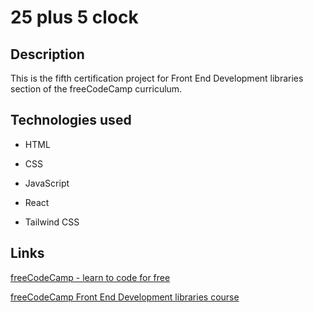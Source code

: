 # 25 plus 5 clock

## Description

This is the fifth certification project for Front End Development libraries section of the freeCodeCamp curriculum.

## Technologies used

- HTML

- CSS

- JavaScript

- React

- Tailwind CSS

## Links

[freeCodeCamp - learn to code for free](https://www.freecodecamp.org/)

[freeCodeCamp Front End Development libraries course](https://www.freecodecamp.org/learn/front-end-development-libraries/)